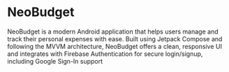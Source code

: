 # NeoBudget
NeoBudget is a modern Android application that helps users manage and track their personal expenses with ease. Built using Jetpack Compose and following the MVVM architecture, NeoBudget offers a clean, responsive UI and integrates with Firebase Authentication for secure login/signup, including Google Sign-In support
